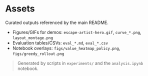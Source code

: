 # Assets

Curated outputs referenced by the main README.

- Figures/GIFs for demos: `escape-artist-hero.gif`, `curve_*.png`, `layout_montage.png`
- Evaluation tables/CSVs: `eval_*.md`, `eval_*.csv`
- Notebook overlays: `figs/value_heatmap_policy.png`, `figs/greedy_rollout.png`

> Generated by scripts in `experiments/` and the `analysis.ipynb` notebook.
